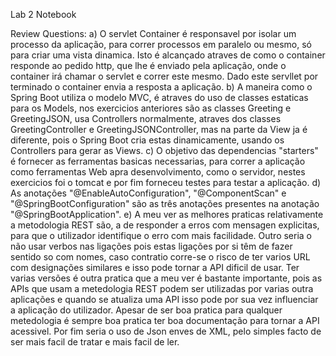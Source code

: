 Lab 2 Notebook

 Review Questions:
a) O servlet Container é responsavel por isolar um processo da aplicação, para correr processos em paralelo ou mesmo, só para criar uma vista dinamica. Isto é alcançado atraves de como o container responde ao pedido http, que lhe é enviado pela aplicação, onde o container irá chamar o servlet e correr este mesmo. Dado este servllet por terminado o container envia a resposta a aplicação.
b) A maneira como o Spring Boot utiliza o modelo MVC, é atraves do uso de classes estaticas para os Models, nos exercicios anteriores são as classes Greeting e GreetingJSON, usa Controllers normalmente, atraves dos classes GreetingController e GreetingJSONController, mas na parte da View ja é diferente, pois o Spring Boot cria estas dinamicamente, usando os Controllers para gerar as Views.
c) O objetivo das dependencias "starters" é fornecer as ferramentas basicas necessarias, para correr a aplicação como ferramentas Web apra desenvolvimento, como o servidor, nestes exercicios foi o tomcat e por fim forneceu testes para testar a aplicação.
d) As anotações "@EnableAutoConfiguration", "@ComponentScan" e "@SpringBootConfiguration" são as três anotações presentes na anotação "@SpringBootApplication".
e) A meu ver as melhores praticas relativamente a metodologia REST são, a de responder a erros com mensagen explicitas, para que o utilizador identifique o erro com mais facilidade.
      Outro seria o não usar verbos nas ligações pois estas ligações por si têm de fazer sentido so com nomes, caso contratio corre-se o risco de ter varios URL com designações similares e isso pode tornar a API dificil de usar.
      Ter varias versões é outra pratica que a meu ver é bastante importante, pois as APIs que usam a metedologia REST podem ser utilizadas por varias outra aplicações e quando se atualiza uma API isso pode por sua vez influenciar a aplicação do utilizador.
      Apesar de ser boa pratica para qualquer metedologia é sempre boa pratica ter boa documentação para tornar a API acessivel.
      Por fim seria o uso de Json enves de XML, pelo simples facto de ser mais facil de tratar e mais facil de ler.
